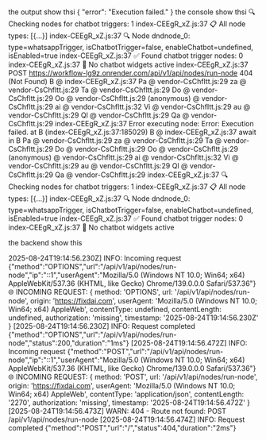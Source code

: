 the output show thsi 
{
  "error": "Execution failed."
}
the console show thsi 
🔍 Checking nodes for chatbot triggers: 1
index-CEEgR_xZ.js:37 📋 All node types: [{…}]
index-CEEgR_xZ.js:37 🔍 Node dndnode_0: type=whatsappTrigger, isChatbotTrigger=false, enableChatbot=undefined, isEnabled=true
index-CEEgR_xZ.js:37 ✅ Found chatbot trigger nodes: 0
index-CEEgR_xZ.js:37 🤖 No chatbot widgets active
index-CEEgR_xZ.js:37  POST https://workflow-lg9z.onrender.com/api/v1/api/nodes/run-node 404 (Not Found)
B @ index-CEEgR_xZ.js:37
Pa @ vendor-CsChfltt.js:29
za @ vendor-CsChfltt.js:29
Ta @ vendor-CsChfltt.js:29
Do @ vendor-CsChfltt.js:29
Oo @ vendor-CsChfltt.js:29
(anonymous) @ vendor-CsChfltt.js:29
ai @ vendor-CsChfltt.js:32
Vi @ vendor-CsChfltt.js:29
au @ vendor-CsChfltt.js:29
Ql @ vendor-CsChfltt.js:29
Qa @ vendor-CsChfltt.js:29
index-CEEgR_xZ.js:37 Error executing node: Error: Execution failed.
    at B (index-CEEgR_xZ.js:37:185029)
B @ index-CEEgR_xZ.js:37
await in B
Pa @ vendor-CsChfltt.js:29
za @ vendor-CsChfltt.js:29
Ta @ vendor-CsChfltt.js:29
Do @ vendor-CsChfltt.js:29
Oo @ vendor-CsChfltt.js:29
(anonymous) @ vendor-CsChfltt.js:29
ai @ vendor-CsChfltt.js:32
Vi @ vendor-CsChfltt.js:29
au @ vendor-CsChfltt.js:29
Ql @ vendor-CsChfltt.js:29
Qa @ vendor-CsChfltt.js:29
index-CEEgR_xZ.js:37 🔍 Checking nodes for chatbot triggers: 1
index-CEEgR_xZ.js:37 📋 All node types: [{…}]
index-CEEgR_xZ.js:37 🔍 Node dndnode_0: type=whatsappTrigger, isChatbotTrigger=false, enableChatbot=undefined, isEnabled=true
index-CEEgR_xZ.js:37 ✅ Found chatbot trigger nodes: 0
index-CEEgR_xZ.js:37 🤖 No chatbot widgets active

the backend show this 

2025-08-24T19:14:56.230Z] INFO: Incoming request {"method":"OPTIONS","url":"/api/v1/api/nodes/run-node","ip":"::1","userAgent":"Mozilla/5.0 (Windows NT 10.0; Win64; x64) AppleWebKit/537.36 (KHTML, like Gecko) Chrome/139.0.0.0 Safari/537.36"}
🌐 INCOMING REQUEST: {
  method: 'OPTIONS',
  url: '/api/v1/api/nodes/run-node',
  origin: 'https://fixdai.com',
  userAgent: 'Mozilla/5.0 (Windows NT 10.0; Win64; x64) AppleWeb',
  contentType: undefined,
  contentLength: undefined,
  authorization: 'missing',
  timestamp: '2025-08-24T19:14:56.230Z'
}
[2025-08-24T19:14:56.230Z] INFO: Request completed {"method":"OPTIONS","url":"/api/v1/api/nodes/run-node","status":200,"duration":"1ms"}
[2025-08-24T19:14:56.472Z] INFO: Incoming request {"method":"POST","url":"/api/v1/api/nodes/run-node","ip":"::1","userAgent":"Mozilla/5.0 (Windows NT 10.0; Win64; x64) AppleWebKit/537.36 (KHTML, like Gecko) Chrome/139.0.0.0 Safari/537.36"}
🌐 INCOMING REQUEST: {
  method: 'POST',
  url: '/api/v1/api/nodes/run-node',
  origin: 'https://fixdai.com',
  userAgent: 'Mozilla/5.0 (Windows NT 10.0; Win64; x64) AppleWeb',
  contentType: 'application/json',
  contentLength: '2270',
  authorization: 'missing',
  timestamp: '2025-08-24T19:14:56.472Z'
}
[2025-08-24T19:14:56.473Z] WARN: 404 - Route not found: POST /api/v1/api/nodes/run-node
[2025-08-24T19:14:56.474Z] INFO: Request completed {"method":"POST","url":"/","status":404,"duration":"2ms"}